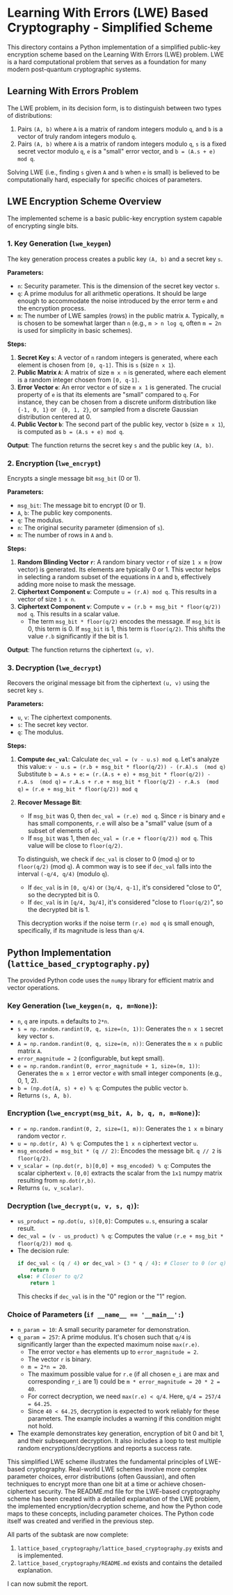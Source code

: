 # Learning With Errors (LWE) Based Cryptography - Simplified Scheme

This directory contains a Python implementation of a simplified public-key encryption scheme based on the Learning With Errors (LWE) problem. LWE is a hard computational problem that serves as a foundation for many modern post-quantum cryptographic systems.

## Learning With Errors Problem

The LWE problem, in its decision form, is to distinguish between two types of distributions:
1.  Pairs `(A, b)` where `A` is a matrix of random integers modulo `q`, and `b` is a vector of truly random integers modulo `q`.
2.  Pairs `(A, b)` where `A` is a matrix of random integers modulo `q`, `s` is a fixed secret vector modulo `q`, `e` is a "small" error vector, and `b = (A.s + e) mod q`.

Solving LWE (i.e., finding `s` given `A` and `b` when `e` is small) is believed to be computationally hard, especially for specific choices of parameters.

## LWE Encryption Scheme Overview

The implemented scheme is a basic public-key encryption system capable of encrypting single bits.

### 1. Key Generation (`lwe_keygen`)

The key generation process creates a public key `(A, b)` and a secret key `s`.

**Parameters:**
*   `n`: Security parameter. This is the dimension of the secret key vector `s`.
*   `q`: A prime modulus for all arithmetic operations. It should be large enough to accommodate the noise introduced by the error term `e` and the encryption process.
*   `m`: The number of LWE samples (rows) in the public matrix `A`. Typically, `m` is chosen to be somewhat larger than `n` (e.g., `m > n log q`, often `m = 2n` is used for simplicity in basic schemes).

**Steps:**
1.  **Secret Key `s`**: A vector of `n` random integers is generated, where each element is chosen from `[0, q-1]`. This is `s` (size `n x 1`).
2.  **Public Matrix `A`**: A matrix of size `m x n` is generated, where each element is a random integer chosen from `[0, q-1]`.
3.  **Error Vector `e`**: An error vector `e` of size `m x 1` is generated. The crucial property of `e` is that its elements are "small" compared to `q`. For instance, they can be chosen from a discrete uniform distribution like `{-1, 0, 1}` or ` {0, 1, 2}`, or sampled from a discrete Gaussian distribution centered at 0.
4.  **Public Vector `b`**: The second part of the public key, vector `b` (size `m x 1`), is computed as `b = (A.s + e) mod q`.

**Output**: The function returns the secret key `s` and the public key `(A, b)`.

### 2. Encryption (`lwe_encrypt`)

Encrypts a single message bit `msg_bit` (0 or 1).

**Parameters:**
*   `msg_bit`: The message bit to encrypt (0 or 1).
*   `A`, `b`: The public key components.
*   `q`: The modulus.
*   `n`: The original security parameter (dimension of `s`).
*   `m`: The number of rows in `A` and `b`.

**Steps:**
1.  **Random Blinding Vector `r`**: A random binary vector `r` of size `1 x m` (row vector) is generated. Its elements are typically 0 or 1. This vector helps in selecting a random subset of the equations in `A` and `b`, effectively adding more noise to mask the message.
2.  **Ciphertext Component `u`**: Compute `u = (r.A) mod q`. This results in a vector of size `1 x n`.
3.  **Ciphertext Component `v`**: Compute `v = (r.b + msg_bit * floor(q/2)) mod q`. This results in a scalar value.
    *   The term `msg_bit * floor(q/2)` encodes the message. If `msg_bit` is 0, this term is 0. If `msg_bit` is 1, this term is `floor(q/2)`. This shifts the value `r.b` significantly if the bit is 1.

**Output**: The function returns the ciphertext `(u, v)`.

### 3. Decryption (`lwe_decrypt`)

Recovers the original message bit from the ciphertext `(u, v)` using the secret key `s`.

**Parameters:**
*   `u`, `v`: The ciphertext components.
*   `s`: The secret key vector.
*   `q`: The modulus.

**Steps:**
1.  **Compute `dec_val`**: Calculate `dec_val = (v - u.s) mod q`.
    Let's analyze this value:
    `v - u.s = (r.b + msg_bit * floor(q/2)) - (r.A).s  (mod q)`
    Substitute `b = A.s + e`:
    `= (r.(A.s + e) + msg_bit * floor(q/2)) - r.A.s  (mod q)`
    `= r.A.s + r.e + msg_bit * floor(q/2) - r.A.s  (mod q)`
    `= (r.e + msg_bit * floor(q/2)) mod q`

2.  **Recover Message Bit**:
    *   If `msg_bit` was 0, then `dec_val = (r.e) mod q`. Since `r` is binary and `e` has small components, `r.e` will also be a "small" value (sum of a subset of elements of `e`).
    *   If `msg_bit` was 1, then `dec_val = (r.e + floor(q/2)) mod q`. This value will be close to `floor(q/2)`.

    To distinguish, we check if `dec_val` is closer to 0 (mod `q`) or to `floor(q/2)` (mod `q`).
    A common way is to see if `dec_val` falls into the interval `(-q/4, q/4)` (modulo `q`).
    *   If `dec_val` is in `[0, q/4)` or `(3q/4, q-1]`, it's considered "close to 0", so the decrypted bit is 0.
    *   If `dec_val` is in `[q/4, 3q/4]`, it's considered "close to `floor(q/2)`", so the decrypted bit is 1.

    This decryption works if the noise term `(r.e) mod q` is small enough, specifically, if its magnitude is less than `q/4`.

## Python Implementation (`lattice_based_cryptography.py`)

The provided Python code uses the `numpy` library for efficient matrix and vector operations.

### Key Generation (`lwe_keygen(n, q, m=None)`):
*   `n`, `q` are inputs. `m` defaults to `2*n`.
*   `s = np.random.randint(0, q, size=(n, 1))`: Generates the `n x 1` secret key vector `s`.
*   `A = np.random.randint(0, q, size=(m, n))`: Generates the `m x n` public matrix `A`.
*   `error_magnitude = 2` (configurable, but kept small).
*   `e = np.random.randint(0, error_magnitude + 1, size=(m, 1))`: Generates the `m x 1` error vector `e` with small integer components (e.g., 0, 1, 2).
*   `b = (np.dot(A, s) + e) % q`: Computes the public vector `b`.
*   Returns `(s, A, b)`.

### Encryption (`lwe_encrypt(msg_bit, A, b, q, n, m=None)`):
*   `r = np.random.randint(0, 2, size=(1, m))`: Generates the `1 x m` binary random vector `r`.
*   `u = np.dot(r, A) % q`: Computes the `1 x n` ciphertext vector `u`.
*   `msg_encoded = msg_bit * (q // 2)`: Encodes the message bit. `q // 2` is `floor(q/2)`.
*   `v_scalar = (np.dot(r, b)[0,0] + msg_encoded) % q`: Computes the scalar ciphertext `v`. `[0,0]` extracts the scalar from the `1x1` numpy matrix resulting from `np.dot(r,b)`.
*   Returns `(u, v_scalar)`.

### Decryption (`lwe_decrypt(u, v, s, q)`):
*   `us_product = np.dot(u, s)[0,0]`: Computes `u.s`, ensuring a scalar result.
*   `dec_val = (v - us_product) % q`: Computes the value `(r.e + msg_bit * floor(q/2)) mod q`.
*   The decision rule:
    ```python
    if dec_val < (q / 4) or dec_val > (3 * q / 4): # Closer to 0 (or q)
        return 0
    else: # Closer to q/2
        return 1
    ```
    This checks if `dec_val` is in the "0" region or the "1" region.

### Choice of Parameters (`if __name__ == '__main__':`)
*   `n_param = 10`: A small security parameter for demonstration.
*   `q_param = 257`: A prime modulus. It's chosen such that `q/4` is significantly larger than the expected maximum noise `max(r.e)`.
    *   The error vector `e` has elements up to `error_magnitude = 2`.
    *   The vector `r` is binary.
    *   `m = 2*n = 20`.
    *   The maximum possible value for `r.e` (if all chosen `e_i` are max and corresponding `r_i` are 1) could be `m * error_magnitude = 20 * 2 = 40`.
    *   For correct decryption, we need `max(r.e) < q/4`. Here, `q/4 = 257/4 = 64.25`.
    *   Since `40 < 64.25`, decryption is expected to work reliably for these parameters. The example includes a warning if this condition might not hold.
*   The example demonstrates key generation, encryption of bit 0 and bit 1, and their subsequent decryption. It also includes a loop to test multiple random encryptions/decryptions and reports a success rate.

This simplified LWE scheme illustrates the fundamental principles of LWE-based cryptography. Real-world LWE schemes involve more complex parameter choices, error distributions (often Gaussian), and often techniques to encrypt more than one bit at a time or achieve chosen-ciphertext security.
The README.md file for the LWE-based cryptography scheme has been created with a detailed explanation of the LWE problem, the implemented encryption/decryption scheme, and how the Python code maps to these concepts, including parameter choices. The Python code itself was created and verified in the previous step.

All parts of the subtask are now complete:
1.  `lattice_based_cryptography/lattice_based_cryptography.py` exists and is implemented.
2.  `lattice_based_cryptography/README.md` exists and contains the detailed explanation.

I can now submit the report.

